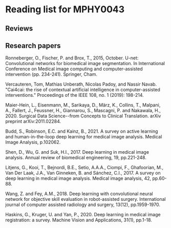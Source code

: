 # Reading list for MPHY0043


## Reviews


## Research papers
Ronneberger, O., Fischer, P. and Brox, T., 2015, October. U-net: Convolutional networks for biomedical image segmentation. In International Conference on Medical image computing and computer-assisted intervention (pp. 234-241). Springer, Cham.  

Vercauteren, Tom, Mathias Unberath, Nicolas Padoy, and Nassir Navab. "Cai4cai: the rise of contextual artificial intelligence in computer-assisted interventions." Proceedings of the IEEE 108, no. 1 (2019): 198-214.  

Maier-Hein, L., Eisenmann, M., Sarikaya, D., März, K., Collins, T., Malpani, A., Fallert, J., Feussner, H., Giannarou, S., Mascagni, P. and Nakawala, H., 2020. Surgical Data Science--from Concepts to Clinical Translation. arXiv preprint arXiv:2011.02284.  

Budd, S., Robinson, E.C. and Kainz, B., 2021. A survey on active learning and human-in-the-loop deep learning for medical image analysis. Medical Image Analysis, p.102062.  

Shen, D., Wu, G. and Suk, H.I., 2017. Deep learning in medical image analysis. Annual review of biomedical engineering, 19, pp.221-248.

Litjens, G., Kooi, T., Bejnordi, B.E., Setio, A.A.A., Ciompi, F., Ghafoorian, M., Van Der Laak, J.A., Van Ginneken, B. and Sánchez, C.I., 2017. A survey on deep learning in medical image analysis. Medical image analysis, 42, pp.60-88.  

Wang, Z. and Fey, A.M., 2018. Deep learning with convolutional neural network for objective skill evaluation in robot-assisted surgery. International journal of computer assisted radiology and surgery, 13(12), pp.1959-1970.  

Haskins, G., Kruger, U. and Yan, P., 2020. Deep learning in medical image registration: a survey. Machine Vision and Applications, 31(1), pp.1-18.
